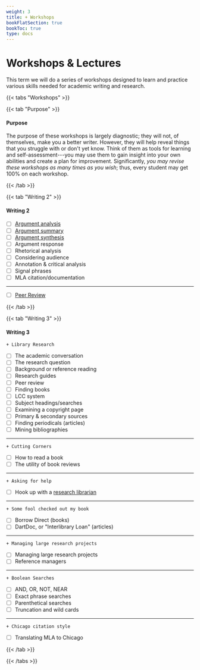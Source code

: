```yaml
---
weight: 3
title: + Workshops
bookFlatSection: true
bookToc: true
type: docs
---
```


# Workshops & Lectures

This term we will do a series of workshops designed to learn and practice various skills needed for academic writing and research. 

{{< tabs "Workshops" >}}

{{< tab "Purpose" >}} 

#### Purpose

The purpose of these workshops is largely diagnostic; they will not, of themselves, make you a better writer. However, they will help reveal things that you struggle with or don't yet know. Think of them as tools for learning and self-assessment---you may use them to gain insight into your own abilities and create a plan for improvement. Significantly, *you may revise these workshops as many times as you wish*; thus, every student may get 100% on each workshop. 

{{< /tab >}}

{{< tab "Writing 2" >}} 

#### Writing 2

- [ ] [Argument analysis](/courses/workshops/argument-analysis) 
- [ ] [Argument summary](/courses/workshops/argument-summary) 
- [ ] [Argument synthesis](/courses/workshops/argument-synthesis)
- [ ] Argument response 
- [ ] Rhetorical analysis 
- [ ] Considering audience
- [ ] Annotation & critical analysis
- [ ] Signal phrases
- [ ] MLA citation/documentation

---

- [ ] [Peer Review](/courses/workshops/peer-review)


 {{< /tab >}}

{{< tab "Writing 3" >}} 

#### Writing 3

`+ Library Research`

- [ ]	The academic conversation
- [ ]   The research question
- [ ]  	Background or reference reading
- [ ]  	Research guides
- [ ]  	Peer review
- [ ]  	Finding books
- [ ]  	LCC system
- [ ]  	Subject headings/searches
- [ ]   Examining a copyright page
- [ ] 	Primary & secondary sources
- [ ]  	Finding periodicals (articles)
- [ ]   Mining bibliographies

---

`+ Cutting Corners`

- [ ]  	How to read a book
- [ ]  	The utility of book reviews

---

`+ Asking for help`

- [ ]  	Hook up with a [research librarian](https://researchguides.dartmouth.edu/subjectlibrarians) 

---

`+ Some fool checked out my book`

- [ ]  	Borrow Direct (books)
- [ ]  	DartDoc, or "Interlibrary Loan" (articles)

---

`+ Managing large research projects`

- [ ] Managing large research projects
- [ ] Reference managers

---

`+ Boolean Searches`

- [ ] AND, OR, NOT, NEAR 
- [ ] Exact phrase searches
- [ ] Parenthetical searches
- [ ] Truncation and wild cards

---

`+ Chicago citation style`

- [ ] Translating MLA to Chicago



{{< /tab >}}



{{< /tabs >}}





